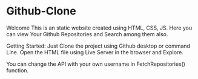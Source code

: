 # Github-Clone

Welcome
This is an static website created using HTML, CSS, JS. Here you can view Your Github Repositories
and Search among them also.

Getting Started:
Just Clone the project using Github desktop or command Line.
Open the HTML file using Live Server in the browser and Explore.

You can change the API with your own username in FetchRepositories() function.


